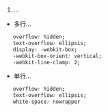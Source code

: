  1. ...
 * 多行...
 ```css   
    overflow: hidden;
    text-overflow: ellipsis;
    display: -webkit-box;
    -webkit-box-orient: vertical;
    -webkit-line-clamp: 2;   
 ```
 * 单行...
  ```css   
     overflow: hidden;
     text-overflow: ellipsis;
     white-space: nowrapper
  ```
